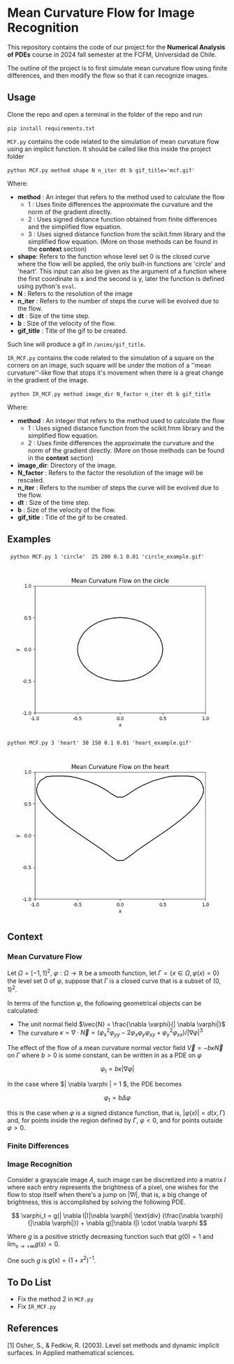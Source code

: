 # Mean Curvature Flow for Image Recognition

This repository contains the code of our project for the **Numerical Analysis of PDEs** course in 2024 fall semester at the FCFM, Universidad de Chile.

The outline of the project is to first simulate mean curvature flow using finite differences, and then modify the flow so that it can recognize images.

## Usage

Clone the repo and open a terminal in the folder of the repo and run 

`pip install requirements.txt`

 ``MCF.py`` contains the code related to the simulation of mean curvature flow using an implicit function.
It should be called like this inside the project folder 

` python MCF.py method shape N n_iter dt b gif_title='mcf.gif' `

Where:
- **method** : An integer that refers to the method used to calculate the flow
  - 1 : Uses finite differences the approximate the curvature and the norm of the gradient directly.
  - 2 : Uses signed distance function obtained from finite differences and the simplified flow equation.
  - 3 : Uses signed distance function from the scikit.fmm library and the simplified flow equation.
    (More on those methods can be found in the **context** section)
- **shape**: Refers to the function whose level set 0 is the closed curve where the flow will be applied, the only built-in functions are 'circle' and 'heart'. This input can also be given as the argument of a function where the first coordinate is x and the second is y, later the function is defined using python's `eval`.
- **N** : Refers to the resolution of the image
- **n_iter** : Refers to the number of steps the curve will be evolved due to the flow.
- **dt** : Size of the time step.
- **b** : Size of the velocity of the flow.
- **gif_title** : Title of the gif to be created.

Such line will produce a gif in `/anims/gif_title`.

``IR_MCF.py`` contains the code related to the simulation of a square on the corners on an image, such square will be under the motion of a ''mean curvature''-like flow that stops it's movement when there is a great change in the gradient of the image.

`` python IR_MCF.py method image_dir N_factor n_iter dt b gif_title``

Where:
- **method** : An integer that refers to the method used to calculate the flow
  - 1 : Uses signed distance function from the scikit.fmm library and the simplified flow equation.
  - 2 : Uses finite differences the approximate the curvature and the norm of the gradient directly.
    (More on those methods can be found in the **context** section)
- **image_dir**: Directory of the image.
- **N_factor** : Refers to the factor the resolution of the image will be rescaled. 
- **n_iter** : Refers to the number of steps the curve will be evolved due to the flow.
- **dt** : Size of the time step.
- **b** : Size of the velocity of the flow.
- **gif_title** : Title of the gif to be created.

## Examples

` python MCF.py 1 'circle'  25 200 0.1 0.01 'circle_example.gif'`

![circle example](/anims/circle_example.gif)

`python MCF.py 3 'heart' 30 150 0.1 0.01 'heart_example.gif'`

![heart example](/anims/heart_example.gif)

## Context

### Mean Curvature Flow

Let $\Omega = [-1,1]^2$, $\varphi: \Omega \to \mathbb{R}$ be a smooth function, let $\Gamma = \{ x \in \Omega, \varphi(x) = 0 \}$ the level set $0$ of $\varphi$, suppose that $\Gamma$ is a closed curve that is a subset of $(0,1)^2$.

In terms of the function $\varphi$, the following geometrical objects can be calculated:
- The unit normal field $\vec{N} = \frac{\nabla \varphi}{| \nabla \varphi|}$
- The curvature $\kappa = \nabla \cdot \vec{N} =  (\varphi_x^2 \varphi_{yy} - 2\varphi_x\varphi_y \varphi_{xy}+\varphi_y^2\varphi_{xx} )/|\nabla \varphi|^3$

The effect of the flow of a mean curvature normal vector field $\vec{V} = -b\kappa \vec{N}$ on $\Gamma$ where $b > 0$ is some constant, can be written in as a PDE on $\varphi$

$$
  \varphi_t = b\kappa | \nabla \varphi | 
$$

In the case where $| \nabla \varphi | = 1 $, the PDE becomes

$$
  \varphi_t = b \Delta \varphi
$$

this is the case when $\varphi$ is a signed distance function, that is, $|\varphi(x)| = d(x, \Gamma)$ and, for points inside the region defined by $\Gamma$, $\varphi < 0$, and for points outside $\varphi > 0$.

### Finite Differences

### Image Recognition

Consider a grayscale image $A$, such image can be discretized into a matrix $I$ where each entry represents the brightness of a pixel, one wishes for the flow to stop itself when there's a jump on $|\nabla I|$, that is, a big change of brightness, this is accomplished by solving the following PDE.

$$
\varphi_t = g(| \nabla I|)|\nabla \varphi|  \text{div} (\frac{\nabla \varphi}{|\nabla \varphi|}) + \nabla g(|\nabla I|) \cdot \nabla \varphi
$$

Where $g$ is a positive strictly decreasing function such that $g(0) = 1$ and $\lim_{s \to + \infty}g(s) = 0$.

One such $g$ is $g(x) = (1+x^2)^{-1}$.

## To Do List
- Fix the method 2 in `MCF.py`
- Fix `IR_MCF.py`

## References

[1] Osher, S., & Fedkiw, R. (2003). Level set methods and dynamic implicit surfaces. In Applied mathematical sciences. 